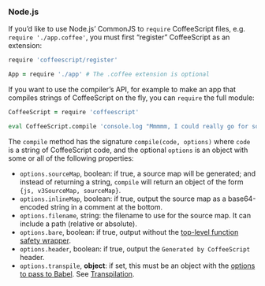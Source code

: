 ### Node.js

If you’d like to use Node.js’ CommonJS to `require` CoffeeScript files, e.g. `require './app.coffee'`, you must first “register” CoffeeScript as an extension:

```coffee
require 'coffeescript/register'

App = require './app' # The .coffee extension is optional
```

If you want to use the compiler’s API, for example to make an app that compiles strings of CoffeeScript on the fly, you can `require` the full module:

```coffee
CoffeeScript = require 'coffeescript'

eval CoffeeScript.compile 'console.log "Mmmmm, I could really go for some #{Math.pi}"'
```

The `compile` method has the signature `compile(code, options)` where `code` is a string of CoffeeScript code, and the optional `options` is an object with some or all of the following properties:

* `options.sourceMap`, boolean: if true, a source map will be generated; and instead of returning a string, `compile` will return an object of the form `{js, v3SourceMap, sourceMap}`.
* `options.inlineMap`, boolean: if true, output the source map as a base64-encoded string in a comment at the bottom.
* `options.filename`, string: the filename to use for the source map. It can include a path (relative or absolute).
* `options.bare`, boolean: if true, output without the [top-level function safety wrapper](#lexical-scope).
* `options.header`, boolean: if true, output the `Generated by CoffeeScript` header.
* `options.transpile`, **object**: if set, this must be an object with the [options to pass to Babel](http://babeljs.io/docs/usage/api/#options). See [Transpilation](#transpilation).